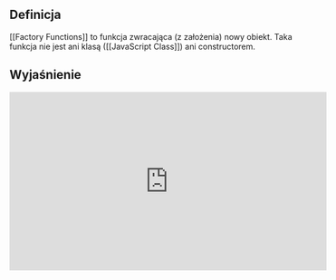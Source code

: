 ## Definicja

[[Factory Functions]] to funkcja zwracająca (z założenia) nowy obiekt. Taka funkcja nie jest ani klasą ([[JavaScript Class]]) ani constructorem. 

## Wyjaśnienie
<iframe width="560" height="315" src="https://www.youtube.com/embed/K2hSGD5uy_s" title="YouTube video player" frameborder="0" allow="accelerometer; autoplay; clipboard-write; encrypted-media; gyroscope; picture-in-picture" allowfullscreen></iframe>